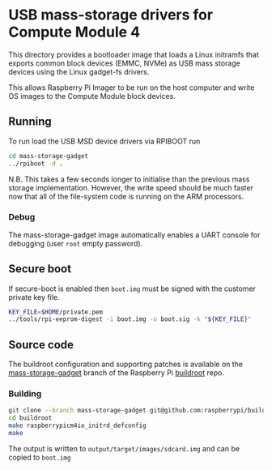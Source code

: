 # USB mass-storage drivers for Compute Module 4

This directory provides a bootloader image that loads a Linux
initramfs that exports common block devices (EMMC, NVMe) as
USB mass storage devices using the Linux gadget-fs drivers.

This allows Raspberry Pi Imager to be run on the host computer
and write OS images to the Compute Module block devices.

## Running
To run load the USB MSD device drivers via RPIBOOT run
```bash
cd mass-storage-gadget
../rpiboot -d .

```
N.B. This takes a few seconds longer to initialise than the 
previous mass storage implementation. However, the write speed
should be much faster now that all of the file-system code
is running on the ARM processors.

### Debug
The mass-storage-gadget image automatically enables a UART console for debugging (user `root` empty password).

## Secure boot
If secure-boot is enabled then `boot.img` must be signed with the customer private key file.
```bash
KEY_FILE=$HOME/private.pem
../tools/rpi-eeprom-digest -i boot.img -o boot.sig -k "${KEY_FILE}"
```

## Source code
The buildroot configuration and supporting patches is available on
the [mass-storage-gadget](https://github.com/raspberrypi/buildroot/tree/mass-storage-gadget)
branch of the Raspberry Pi [buildroot](https://github.com/raspberrypi/buildroot) repo.

### Building
```bash
git clone --branch mass-storage-gadget git@github.com:raspberrypi/buildroot.git
cd buildroot
make raspberrypicm4io_initrd_defconfig
make
```

The output is written to `output/target/images/sdcard.img` and can be copied
to `boot.img`
